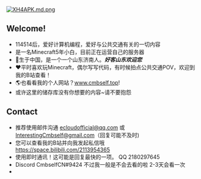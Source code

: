 [![XH4APK.md.png](https://s1.ax1x.com/2022/06/16/XH4APK.md.png)](https://imgtu.com/i/XH4APK)  
## Welcome!  
 - 114514后，爱好计算机编程，爱好与公共交通有关的一切内容
 - 是一名Minecraft5年小白，目前正在运营自己的服务器
 - 📌生于中国，是一个一个山东济南人。***好客山东欢迎您***  
 - ❤平时喜欢玩Minecraft，偶尔写写代码，有时候拍点公共交通POV，欢迎到我的B站查看！
 - 🌎也看看我的个人网站？www.cmbself.top!  
 - 或许这里的储存库没有你想要的内容~请不要抱怨
## Contact
 - 推荐使用邮件沟通 ecloudofficial@qq.com 或 InterestingCmbself@gmail.com（回复可能不及时)
 - 您可以查看我的B站并向我发起私信哦 https://space.bilibili.com/2113954365
 - 使用即时通讯！这可能是回复最快的一项。 QQ 2180297645
 - Discord CmbselfCN#9424 不过我一般是不会去看的啦 2-3天会看一次
 - 
